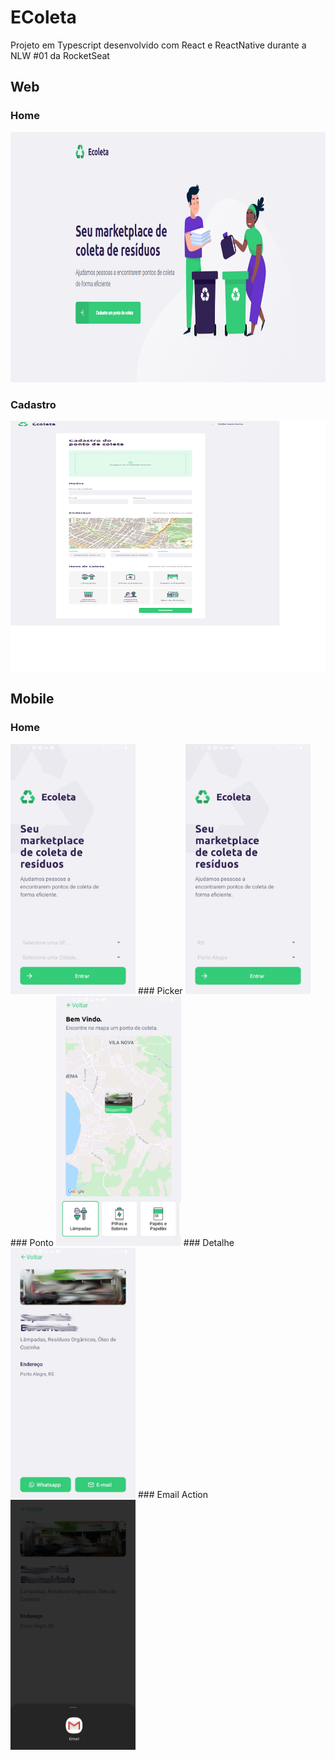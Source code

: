 # EColeta

Projeto em Typescript desenvolvido com React e ReactNative durante a NLW #01 da RocketSeat


## Web
### Home
<img src="https://github.com/sirioaguiar/nlw-01/blob/master/web/prints/home_web.PNG" height="400" width="600">

### Cadastro
<img src="https://github.com/sirioaguiar/nlw-01/blob/master/web/prints/web_cadastro.png" height="400" width="600">


## Mobile
### Home
<img src="https://github.com/sirioaguiar/nlw-01/blob/master/mobile/prints/home.jpeg" height="400" width="200">
### Picker
<img src="https://github.com/sirioaguiar/nlw-01/blob/master/mobile/prints/home_select.jpeg" height="400" width="200">
### Ponto
<img src="https://github.com/sirioaguiar/nlw-01/blob/master/mobile/prints/points.jpeg" height="400" width="200">
### Detalhe
<img src="https://github.com/sirioaguiar/nlw-01/blob/master/mobile/prints/Detail.jpeg" height="400" width="200">
### Email Action
<img src="https://github.com/sirioaguiar/nlw-01/blob/master/mobile/prints/email.jpeg" height="400" width="200">
